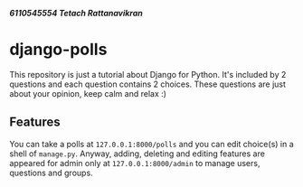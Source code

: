 ***6110545554 Tetach Rattanavikran***

# django-polls
This repository is just a tutorial about Django for Python. It's included by 2 questions and each question contains 2 choices. These questions are just about your opinion, keep calm and relax :)

## Features
You can take a polls at `127.0.0.1:8000/polls` and you can edit choice(s) in a shell of `manage.py`. Anyway, adding, deleting and editing features are appeared for admin only at `127.0.0.1:8000/admin` to manage users, questions and groups.